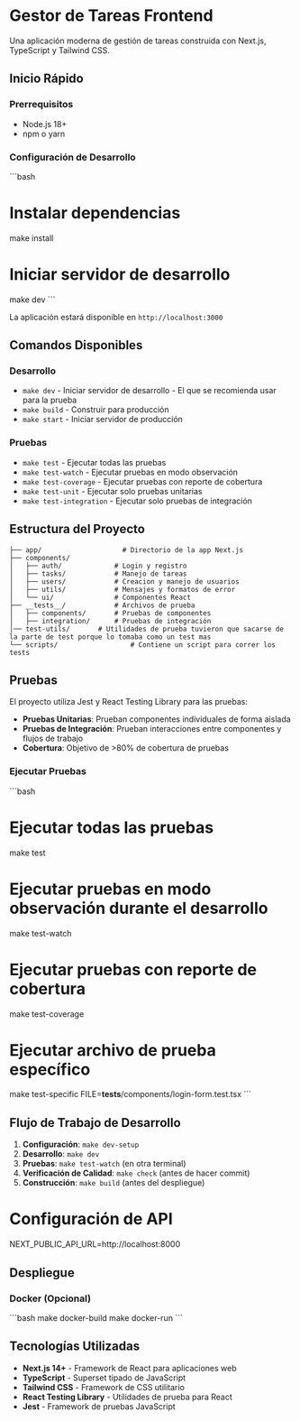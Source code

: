 # Gestor de Tareas Frontend

Una aplicación moderna de gestión de tareas construida con Next.js, TypeScript y Tailwind CSS.

## Inicio Rápido

### Prerrequisitos

- Node.js 18+ 
- npm o yarn

### Configuración de Desarrollo

\`\`\`bash
# Instalar dependencias
make install

# Iniciar servidor de desarrollo
make dev
\`\`\`

La aplicación estará disponible en `http://localhost:3000`

## Comandos Disponibles

### Desarrollo

- `make dev` - Iniciar servidor de desarrollo - El que se recomienda usar para la prueba 
- `make build` - Construir para producción
- `make start` - Iniciar servidor de producción

### Pruebas

- `make test` - Ejecutar todas las pruebas
- `make test-watch` - Ejecutar pruebas en modo observación
- `make test-coverage` - Ejecutar pruebas con reporte de cobertura
- `make test-unit` - Ejecutar solo pruebas unitarias
- `make test-integration` - Ejecutar solo pruebas de integración

## Estructura del Proyecto
```
├── app/                    # Directorio de la app Next.js
├── components/    
│   ├── auth/             # Login y registro
│   ├── tasks/            # Manejo de tareas
│   ├── users/            # Creacion y manejo de usuarios
│   ├── utils/            # Mensajes y formatos de error
│   └── ui/               # Componentes React
├── __tests__/            # Archivos de prueba
│   ├── components/       # Pruebas de componentes
│   ├── integration/      # Pruebas de integración
│── test-utils/       # Utilidades de prueba tuvieron que sacarse de la parte de test porque lo tomaba como un test mas
└── scripts/                  # Contiene un script para correr los tests
```

## Pruebas

El proyecto utiliza Jest y React Testing Library para las pruebas:

- **Pruebas Unitarias**: Prueban componentes individuales de forma aislada
- **Pruebas de Integración**: Prueban interacciones entre componentes y flujos de trabajo
- **Cobertura**: Objetivo de >80% de cobertura de pruebas

### Ejecutar Pruebas

\`\`\`bash
# Ejecutar todas las pruebas
make test

# Ejecutar pruebas en modo observación durante el desarrollo
make test-watch

# Ejecutar pruebas con reporte de cobertura
make test-coverage

# Ejecutar archivo de prueba específico
make test-specific FILE=__tests__/components/login-form.test.tsx
\`\`\`

## Flujo de Trabajo de Desarrollo

1. **Configuración**: `make dev-setup`
2. **Desarrollo**: `make dev`
3. **Pruebas**: `make test-watch` (en otra terminal)
4. **Verificación de Calidad**: `make check` (antes de hacer commit)
5. **Construcción**: `make build` (antes del despliegue)

# Configuración de API
NEXT_PUBLIC_API_URL=http://localhost:8000

## Despliegue

### Docker (Opcional)

\`\`\`bash
make docker-build
make docker-run
\`\`\`

## Tecnologías Utilizadas

- **Next.js 14+** - Framework de React para aplicaciones web
- **TypeScript** - Superset tipado de JavaScript
- **Tailwind CSS** - Framework de CSS utilitario
- **React Testing Library** - Utilidades de prueba para React
- **Jest** - Framework de pruebas JavaScript
